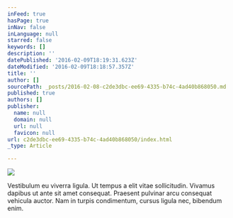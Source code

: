 ```yaml
---
inFeed: true
hasPage: true
inNav: false
inLanguage: null
starred: false
keywords: []
description: ''
datePublished: '2016-02-09T18:19:31.623Z'
dateModified: '2016-02-09T18:18:57.357Z'
title: ''
author: []
sourcePath: _posts/2016-02-08-c2de3dbc-ee69-4335-b74c-4ad40b868050.md
published: true
authors: []
publisher:
  name: null
  domain: null
  url: null
  favicon: null
url: c2de3dbc-ee69-4335-b74c-4ad40b868050/index.html
_type: Article

---
```

![](https://the-grid-user-content.s3-us-west-2.amazonaws.com/9dbb1e05-1642-47de-9dd0-e8d2252a997c.png)

Vestibulum eu viverra ligula. Ut tempus a elit vitae sollicitudin. Vivamus dapibus ut ante sit amet consequat. Praesent pulvinar arcu consequat vehicula auctor. Nam in turpis condimentum, cursus ligula nec, bibendum enim.